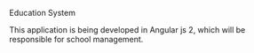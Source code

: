 Education System

This application is being developed in Angular js 2, which will be responsible for school management.
